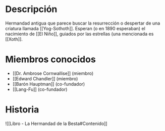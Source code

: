 # Descripción
Hermandad antigua que parece buscar la resurrección o despertar de una criatura llamada [[Yog-Sothoth]].
Esperan (o en 1890 esperaban) el nacimiento de [[El Niño]], guiados por las estrellas (una mencionada es [[Xoth]].
# Miembros conocidos
- [[Dr. Ambrose Cornwallise]] (miembro)
- [[Edward Chandler]] (miembro)
- [[Barón Hauptman]] (co-fundador)
- [[Lang-Fu]] (co-fundador)
# Historia
![[Libro - La Hermandad de la Besta#Contenido]]
